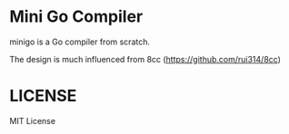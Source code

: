 # Mini Go Compiler

minigo is a Go compiler from scratch.

The design is much influenced from 8cc (https://github.com/rui314/8cc)

# LICENSE

MIT License
